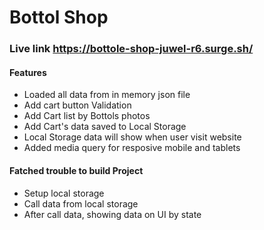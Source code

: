 # Bottol Shop
### Live link https://bottole-shop-juwel-r6.surge.sh/

#### Features
- Loaded all data from in memory json file
- Add cart button Validation 
- Add Cart list by Bottols photos
- Add Cart's data saved to Local Storage
- Local Storage data will show when user visit website
- Added media query for resposive mobile and tablets


#### Fatched trouble to build Project
- Setup local storage
- Call data from local storage
- After call data, showing data on UI by state
